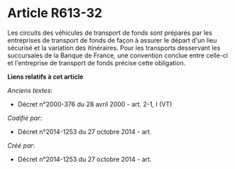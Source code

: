 # Article R613-32

Les circuits des véhicules de transport de fonds sont préparés par les entreprises de transport de fonds de façon à assurer
le départ d'un lieu sécurisé et la variation des itinéraires. Pour les transports desservant les succursales de la Banque de
France, une convention conclue entre celle-ci et l'entreprise de transport de fonds précise cette obligation.

**Liens relatifs à cet article**

_Anciens textes_:

  - Décret n°2000-376 du 28 avril 2000 - art. 2-1, I (VT)

_Codifié par_:

  - Décret n°2014-1253 du 27 octobre 2014 - art.

_Créé par_:

  - Décret n°2014-1253 du 27 octobre 2014 - art.
